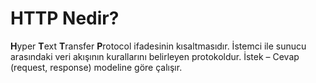 HTTP Nedir? 
======
**H**yper **T**ext **T**ransfer **P**rotocol ifadesinin kısaltmasıdır. İstemci ile sunucu arasındaki veri akışının kurallarını belirleyen protokoldur. 
İstek – Cevap (request, response) modeline göre çalışır.
